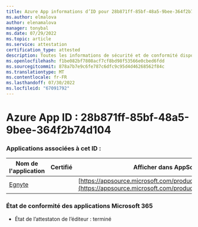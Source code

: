 ```yaml
---
title: Azure App informations d’ID pour 28b871ff-85bf-48a5-9bee-364f2b74d104
ms.author: elmalova
author: elenamalova
manager: tonybal
ms.date: 07/29/2022
ms.topic: article
ms.service: attestation
certification_type: attested
description: Toutes les informations de sécurité et de conformité disponibles pour 28b871ff-85bf-48a5-9bee-364f2b74d104.
ms.openlocfilehash: f1be082bf7808acf7cf8bd98f53566e0cbed6fdd
ms.sourcegitcommit: 878a7b7e9c6fe787c6dfc9c95d4d46268562f84c
ms.translationtype: MT
ms.contentlocale: fr-FR
ms.lasthandoff: 07/30/2022
ms.locfileid: "67091792"
---
```

# <a name="azure-app-id-28b871ff-85bf-48a5-9bee-364f2b74d104"></a>Azure App ID : 28b871ff-85bf-48a5-9bee-364f2b74d104


### <a name="apps-associated-with-this-id"></a>Applications associées à cet ID :
| **Nom de l'application** | **Certifié** | **Afficher dans AppSource** |
|--------------|---------------|-----------------------|
| [Egnyte](../forward/WA104381174.md) |  | [https://appsource.microsoft.com/product/office/WA104381174](https://appsource.microsoft.com/product/office/WA104381174) |

### <a name="microsoft-365-app-compliance-status"></a>État de conformité des applications Microsoft 365
- État de l’attestaton de l’éditeur : terminé
